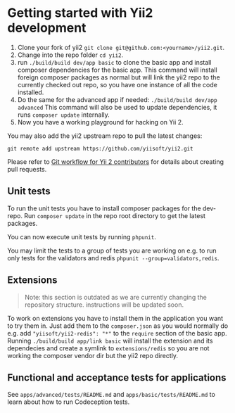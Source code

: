 Getting started with Yii2 development
=====================================

1. Clone your fork of yii2 `git clone git@github.com:<yourname>/yii2.git`.
2. Change into the repo folder `cd yii2`.
3. run `./build/build dev/app basic` to clone the basic app and install composer dependencies for the basic app.
   This command will install foreign composer packages as normal but will link the yii2 repo to
   the currently checked out repo, so you have one instance of all the code installed.
4. Do the same for the advanced app if needed: `./build/build dev/app advanced`
   This command will also be used to update dependencies, it runs `composer update` internally.
5. Now you have a working playground for hacking on Yii 2.

You may also add the yii2 upstream repo to pull the latest changes:

```
git remote add upstream https://github.com/yiisoft/yii2.git
```

Please refer to [Git workflow for Yii 2 contributors](git-workflow.md) for details about creating pull requests.

Unit tests
----------

To run the unit tests you have to install composer packages for the dev-repo.
Run `composer update` in the repo root directory to get the latest packages.

You can now execute unit tests by running `phpunit`.

You may limit the tests to a group of tests you are working on e.g. to run only tests for the validators and redis
`phpunit --group=validators,redis`.

Extensions
----------

> Note: this section is outdated as we are currently changing the repository structure. instructions will be updated soon.

To work on extensions you have to install them in the application you want to try them in.
Just add them to the `composer.json` as you would normally do e.g. add `"yiisoft/yii2-redis": "*"` to the
`require` section of the basic app.
Running `./build/build app/link basic` will install the extension and its dependecies and create
a symlink to `extensions/redis` so you are not working the composer vendor dir but the yii2 repo directly.

Functional and acceptance tests for applications
------------------------------------------------

See `apps/advanced/tests/README.md` and `apps/basic/tests/README.md` to learn about how to run Codeception tests.
